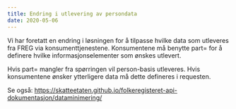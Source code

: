 ```yaml
---
title: Endring i utlevering av persondata
date: 2020-05-06
---
```


Vi har foretatt en endring i løsningen for å tilpasse hvilke data som utleveres fra FREG via konsumenttjenestene. Konsumentene må benytte part= for å definere hvilke informasjonselementer som ønskes utlevert. 

Hvis part= mangler fra spørringen vil person-basis utleveres. Hvis konsumentene ønsker ytterligere data må dette defineres i requesten. 

Se også: https://skatteetaten.github.io/folkeregisteret-api-dokumentasjon/dataminimering/


